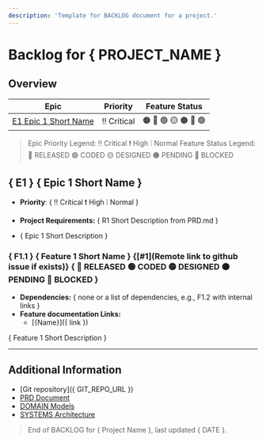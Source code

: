 ```yaml
---
description: 'Template for BACKLOG document for a project.'
---
```


# Backlog for { PROJECT_NAME }

## Overview

| Epic                                           | Priority      | Feature Status      |
| ---------------------------------------------- | ------------- | ------------------- |
| [E1 Epic 1 Short Name](#local-link-to-epic-e1) | ‼️ Critical   | 🟠 🔵 🟢 🟡 🟠 🔴 🟢   |

> Epic Priority Legend: ‼️ Critical ❗ High ❕ Normal
> Feature Status Legend: 🔵 RELEASED 🟢 CODED 🟡 DESIGNED 🟠 PENDING 🔴 BLOCKED

## { E1 } { Epic 1 Short Name }

- **Priority**: { ‼️ Critical ❗ High ❕ Normal }
- **Project Requirements:** { R1 Short Description from PRD.md }

- { Epic 1 Short Description }

### { F1.1 } { Feature 1 Short Name } {[#1](Remote link to github issue if exists)} { 🔵 RELEASED 🟢 CODED 🟡 DESIGNED 🟠 PENDING 🔴 BLOCKED }

- **Dependencies:** { none or a list of dependencies, e.g., F1.2 with internal links }
- **Feature documentation Links:**
  - [{Name}]({ link })

{ Feature 1 Short Description }

---

## Additional Information

- [Git repository]({ GIT_REPO_URL })
- [PRD Document](./PRD.md)
- [DOMAIN Models](./DOMAIN.md)
- [SYSTEMS Architecture](./SYSTEMS.md)

> End of BACKLOG for { Project Name }, last updated { DATE }.
